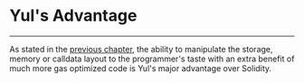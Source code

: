 # Yul's Advantage

---

As stated in the [previous chapter](1-3-why-is-yul-important.md), the ability to manipulate the storage, memory or calldata layout to the programmer's taste with an extra benefit of much more gas optimized code is Yul's major advantage over Solidity.